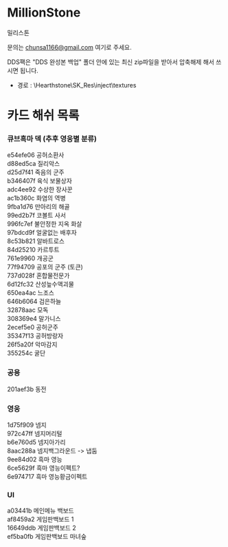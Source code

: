 ﻿# MillionStone
밀리스톤  

문의는 chunsa1166@gmail.com 여기로 주세요.

DDS팩은 "DDS 완성본 백업" 폴더 안에 있는 최신 zip파일을 받아서 압축해제 해서 쓰시면 됩니다.  
* 경로 : \Hearthstone\SK_Res\inject\textures

# 카드 해쉬 목록

### 큐브흑마 덱 (추후 영웅별 분류)
e54efe06 공허소환사  
d88ed5ca 질리악스  
d25d7f41 죽음의 군주  
b346407f 육식 보물상자  
adc4ee92 수상한 장사꾼  
ac1b360c 화염의 역병  
9fba1d76 만아리의 해골  
99ed2b7f 코볼트 사서  
996fc7ef 불안정한 지옥 화살  
97bdcd9f 얼굴없는 배후자  
8c53b821 알바트로스  
84d25210 카르투트  
761e9960 개공군  
77f94709 공포의 군주 (토큰)  
737d028f 혼합물전문가  
6d12fc32 산성늪수액괴물  
650ea4ac 느조스  
646b6064 검은하늘  
32878aac 모독  
308369e4 말가니스  
2ecef5e0 공허군주  
35347f13 공허방랑자  
26f5a20f 악마감지  
355254c 굴단  

### 공용 
201aef3b 동전  

### 영웅 
1d75f909 넴지  
972c47ff 넴지머리털  
b6e760d5 넴지아가리  
8aac288a 넴지백그라운드 -> 냅둠  
9ee84d02 흑마 영능  
6ce5629f 흑마 영능이펙트?  
6e974717 흑마 영능황금이펙트  

### UI 
a03441b 메인메뉴 백보드  
af8459a2 게임판백보드 1  
16649ddb 게임판백보드 2  
ef5ba0fb 게임판백보드 마녀숲
